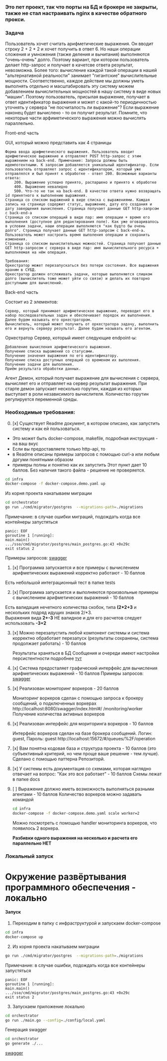 ### Это пет проект, так что порты на БД и брокере не закрыты, также не стал настраивать nginx в качестве обратного прокси. 

### Задача
Пользователь хочет считать арифметические выражения. Он вводит строку 2 + 2 * 2 и хочет получить в ответ 6. Но наши операции сложения и умножения (также деления и вычитания) выполняются "очень-очень" долго. Поэтому вариант, при котором пользователь делает http-запрос и получает в качетсве ответа результат, невозможна. Более того: вычисление каждой такой операции в нашей "альтернативной реальности" занимает "гигантские" вычислительные мощности. Соответственно, каждое действие мы должны уметь выполнять отдельно и масштабировать эту систему можем добавлением вычислительных мощностей в нашу систему в виде новых "машин". Поэтому пользователь, присылая выражение, получает в ответ идентификатор выражения и может с какой-то периодичностью уточнять у сервера "не посчиталость ли выражение"? Если выражение наконец будет вычислено - то он получит результат. Помните, что некоторые части арфиметического выражения можно вычислять параллельно.

Front-end часть

GUI, который можно представить как 4 страницы

    Форма ввода арифметического выражения. Пользователь вводит арифметическое выражение и отправляет POST http-запрос с этим выражением на back-end. Примечание: Запросы должны быть идемпотентными. К запросам добавляется уникальный идентификатор. Если пользователь отправляет запрос с идентификатором, который уже отправлялся и был принят к обработке - ответ 200. Возможные варианты ответа:
        200. Выражение успешно принято, распаршено и принято к обработке
        400. Выражение невалидно
        500. Что-то не так на back-end. В качестве ответа нужно возвращать id принятного к выполнению выражения.
    Страница со списком выражений в виде списка с выражениями. Каждая запись на странице содержит статус, выражение, дату его создания и дату заверщения вычисления. Страница получает данные GET http-запрсом с back-end-а
    Страница со списком операций в виде пар: имя операции + время его выполнения (доступное для редактирования поле). Как уже оговаривалось в условии задачи, наши операции выполняются "как будто бы очень долго". Страница получает данные GET http-запрсом с back-end-а. Пользователь может настроить время выполения операции и сохранить изменения.
    Страница со списком вычислительных можностей. Страница получает данные GET http-запросом с сервера в виде пар: имя вычислительного ресурса + выполняемая на нём операция.

    Требования:
    Оркестратор может перезапускаться без потери состояния. Все выражения храним в СУБД.
    Оркестратор должен отслеживать задачи, которые выполняются слишком долго (вычислитель тоже может уйти со связи) и делать их повторно доступными для вычислений.


Back-end часть

Состоит из 2 элементов:

    Сервер, который принимает арифметическое выражение, переводит его в набор последовательных задач и обеспечивает порядок их выполнения. Далее будем называть его оркестратором.
    Вычислитель, который может получить от оркестратора задачу, выполнить его и вернуть серверу результат. Далее будем называть его агентом.

Оркестратор
Сервер, который имеет следующие endpoint-ы:

    Добавление вычисления арифметического выражения.
    Получение списка выражений со статусами.
    Получение значения выражения по его идентификатору.
    Получение списка доступных операций со временем их выполения.
    Получение задачи для выполения.
    Приём результата обработки данных.


Агент
Демон, который получает выражение для вычисления с сервера, вычисляет его и отправляет на сервер результат выражения. При старте демон запускает несколько горутин, каждая из которых выступает в роли независимого вычислителя. Количество горутин регулируется переменной среды.


### Необходимые требования:
0. [x]  Существует Readme документ, в котором описано, как запустить систему и как ей пользоваться.
-   Это может быть docker-compose, makefile, подробная инструкция - на ваш вкус
- Если вы предоставляете только http-api, то
- в Readme описаны примеры запросов с помощью curl-a или любым дргуми понятными образом
- примеры полны и понятно как их запустить
Этот пункт дает 10 баллов. Без наличия такого файла - решение не проверяется.

```bash
cd infra
docker-compose -f docker-compose.demo.yaml up
```

Из корня проекта накатываем миграции
```bash
cd orchestrator
go run ./cmd/migrator/postgres  --migrations-path=./migrations 
```

Примечание: в случае ошибки миграций, подождать когда все контейнеры запустяться
```
panic: EOF
goroutine 1 [running]:
main.main()
.../sso/cmd/migrator/postgres/main_postgres.go:43 +0x29c
exit status 2
```

Примеры запросов: 
[swagger](http://localhost:8080/swagger/index.html#/)

1. [x] Программа запускается и все примеры с вычислением арифметических выражений корректно работают - 10 баллов
   
Есть небольшой интеграционный тест в папке tests 
   
2. [x] Программа запускается и выполняются произвольные примеры с вычислением арифметических выражений - 10 баллов

Есть валидация нечетного количества скобок, типа **(2*2+3** и нескольких подряд идущих знаков 2/*3.  
Выражения вида **2+-3** НЕ валидное и для его расчетов следует использовать **-3+2**

3. [x] Можно перезапустить любой компонент системы и система корректно обработает перезапуск (результаты сохранены, система продолжает работать) - 10 баллов

   Результаты храняться в БД
   Сообщения и очереди имеют настройки персистентности подробнее [тут](https://www.rabbitmq.com/tutorials/tutorial-two-go.html)

4. [x] Система предосталяет графический интерфейс для вычисления арифметических выражений - 10 баллов
   Примеры запросов:
   [swagger](http://localhost:8080/swagger/index.html#/)

5. [x] Реализован мониторинг воркеров - 20 баллов
   
   Мониторинг воркеров сделан с помощью запроса к брокеру сообщений, о подключенных воркерах 
   http://localhost:8080/swagger/index.html#/ /monitoring/worker Получение количества активных воркеров

6. [x] Реализован интерфейс для мориторинга воркеров - 10 баллов

   Интерфейс воркеров сделан на базе брокера сообщений. Логин: guest, Пароль: guest
   http://localhost:15672/#/queues/%2F/operation

7. [x] Вам понятна кодовая база и структура проекта - 10 баллов (это субъективный критерий, но чем проще ваше решение - тем лучше).
    Сделано с помощью паттерна Репозиторй.
   
8. [х] У системы есть документация со схемами, которая наглядно отвечает на вопрос: "Как это все работает" - 10 баллов 
   Схемы лежат в папке docs

9. [ ] Выражение должно иметь возможность выполняться разными агентами - 10 баллов
   Количество воркеров можно задавать командой 

   ```bash
   cd infra
   docker-compose -f docker-compose.demo.yaml scale worker=2
   ```
   Можно посмотреть с помощью handler мониторинга воркеров, что появилось 2 воркера.  

   **Разбивки одного выражения на несколько и расчета его параллельно НЕТ**



### Локальный запуск 

# Окружение развёртывания программного обеспечения - локально

#### Запуск
1. Переходим в папку с инфраструктурой и запускаем docker-compose
``` bash 
cd infra
docker-compose up
```

2. Из корня проекта накатываем миграции
```bash
go run ./cmd/migrator/postgres  --migrations-path=./migrations 
```
Примечание: в случае ошибки, подождать когда все контейнеры запустяться
```
panic: EOF
goroutine 1 [running]:
main.main()
.../sso/cmd/migrator/postgres/main_postgres.go:43 +0x29c
exit status 2
```

3. Запускаем приложение локально
```bash
cd orchestrator
go run ./main.go --config=./config/local.yaml
```

Генерация swagger
```bash
cd orchestrator
go generate ./...
```

[swagger](http://localhost:8080/swagger/index.html#/)
